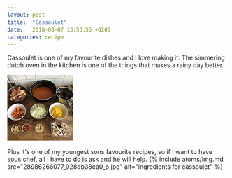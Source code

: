 ```yaml
---
layout: post
title:  "Cassoulet"
date:   2018-08-07 13:53:55 +0200
categories: recipe
---
```


Cassoulet is one of my favourite dishes and I love making it. The simmering dutch oven in the kitchen is one of the things that makes a rainy day better.

<img src="img/ingredients/cassoulet/cassoulet-150.jpg" alt="ingredients for cassoulet" />
<!--more-->

Plus it's one of my youngest sons favourite recipes, so if I want to have sous chef, all I have to do is ask and he will help.
{%
  include atoms/img.md
    src="28986266077_028db38ca0_o.jpg" alt="ingredients for cassoulet"
%}
